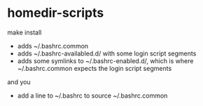 # homedir-scripts

make install
- adds ~/.bashrc.common 
- adds ~/.bashrc-availabled.d/ with some login script segments
- adds some symlinks to ~/.bashrc-enabled.d/, which is where ~/.bashrc.common
  expects the login script segments

and you
- add a line to ~/.bashrc to source ~/.bashrc.common

